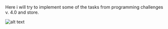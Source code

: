 Here i will try to implement some of the tasks from programming challenges v. 4.0 and store.

![alt text](https://github.com/[username]/[reponame]/blob/[branch]/image.jpg?raw=true)